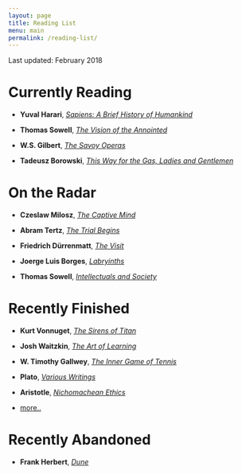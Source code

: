 ```yaml
---
layout: page
title: Reading List
menu: main
permalink: /reading-list/
---
```

Last updated: February 2018

# Currently Reading
* __Yuval Harari__, [_Sapiens: A Brief History of Humankind_](https://www.amazon.com/Sapiens-Humankind-Yuval-Noah-Harari/dp/0062316095/ref=sr_1_1?s=books&ie=UTF8&qid=1488658001&sr=1-1&keywords=sapiens)

* __Thomas Sowell__, [_The Vision of the Annointed_](https://www.amazon.com/Vision-Anointed-Self-Congratulation-Social-Policy/dp/046508995X)

* __W.S. Gilbert__, [_The Savoy Operas_](https://www.amazon.com/Savoy-Operas-Complete-Sullivan-Classics-ebook/dp/B002RI95AE/ref=sr_1_1?s=books&ie=UTF8&qid=1519577742&sr=1-1&keywords=the+savoy+operas)

* __Tadeusz Borowski__, [_This Way for the Gas, Ladies and Gentlemen_](https://www.amazon.com/This-Ladies-Gentlemen-Penguin-Classics/dp/0140186247/ref=sr_1_1?s=books&ie=UTF8&qid=1519577888&sr=1-1&keywords=this+way+for+the+gas+ladies+and+gentlemen)

# On the Radar
* __Czeslaw Milosz__, [_The Captive Mind_](https://www.amazon.com/Captive-Mind-Czeslaw-Milosz/dp/0679728562)

* __Abram Tertz__, [_The Trial Begins_](https://www.amazon.com/Trial-Begins-Socialist-Realism/dp/0520046773/ref=sr_1_1?s=books&ie=UTF8&qid=1519578434&sr=1-1&keywords=the+trial+begins)

* __Friedrich Dürrenmatt__, [_The Visit_](https://www.amazon.com/dp/0802144268/ref=cm_sw_r_tw_dp_U_x_-3UKAbMSADP5N)

* __Joerge Luis Borges__, [_Labryinths_](https://www.amazon.com/Labyrinths-Directions-Paperbook-Jorge-Borges/dp/0811216993/ref=sr_1_1?s=books&ie=UTF8&qid=1519579062&sr=1-1&keywords=labyrinth+jorge)

* __Thomas Sowell__, [_Intellectuals and Society_](https://www.amazon.com/Intellectuals-Society-Expanded-Thomas-Sowell/dp/0465025226/ref=tmm_pap_swatch_0?_encoding=UTF8&qid=1519580142&sr=1-1)

# Recently Finished
* __Kurt Vonnuget__, [_The Sirens of Titan_](https://www.amazon.com/Sirens-Titan-S-F-Masterworks/dp/1857988841/ref=tmm_pap_swatch_0?_encoding=UTF8&qid=&sr=)

* __Josh Waitzkin__, [_The Art of Learning_](https://www.amazon.com/Art-Learning-Journey-Optimal-Performance/dp/0743277465/ref=tmm_pap_swatch_0?_encoding=UTF8&qid=1519577809&sr=8-1)

* __W. Timothy Gallwey__, [_The Inner Game of Tennis_](https://www.amazon.com/Inner-Game-Tennis-Classic-Performance/dp/0679778314/ref=tmm_pap_swatch_0?_encoding=UTF8&qid=&sr=)

* __Plato__, [_Various Writings_](https://www.amazon.com/Plato-Complete-Works/dp/0872203492/ref=sr_1_1?s=books&ie=UTF8&qid=1519579572&sr=1-1&keywords=plato+complete+works)

* __Aristotle__, [_Nichomachean Ethics_](https://www.amazon.com/Nicomachean-Ethics-Aristotle/dp/0872204642) 

* [more..](/reading-archive/)

# Recently Abandoned
* __Frank Herbert__, [_Dune_](https://www.amazon.com/Dune-Chronicles-Book-1/dp/0441013597/ref=tmm_pap_swatch_0?_encoding=UTF8&qid=1519580380&sr=1-1)








